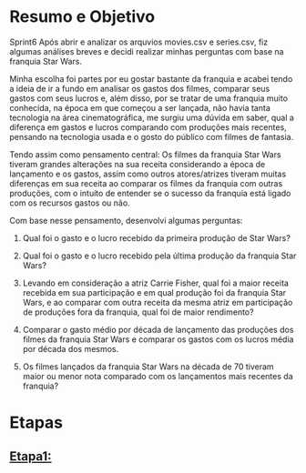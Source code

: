 # Resumo e Objetivo


Sprint6
Após abrir e analizar os arquvios movies.csv e series.csv, fiz algumas análises breves e decidi realizar minhas perguntas com base na franquia Star Wars.

Minha escolha foi partes por eu gostar bastante da franquia e acabei tendo a ideia de ir a fundo em analisar os gastos dos filmes, comparar seus gastos com seus lucros e, além disso, por se tratar de uma franquia muito conhecida, na época em que começou a ser lançada, não havia tanta tecnologia na área cinematográfica, me surgiu uma dúvida em saber, qual a diferença em gastos e lucros comparando com produções mais recentes, pensando na tecnologia usada e o gosto do público com filmes de fantasia.

Tendo assim como pensamento central: Os filmes da franquia Star Wars tiveram grandes alterações na sua receita considerando a época de lançamento e os gastos, assim como outros atores/atrizes tiveram muitas diferenças em sua receita ao comparar os filmes da franquia com outras produções, com o intuíto de entender se o sucesso da franquia está ligado com os recursos gastos ou não.

Com base nesse pensamento, desenvolvi algumas perguntas:

1. Qual foi o gasto e o lucro recebido da primeira produção de Star Wars?

2. Qual foi o gasto e o lucro recebido pela última produção da franquia Star Wars?

3. Levando em consideração a atriz Carrie Fisher, qual foi a maior receita recebida em sua participação e em qual produção foi da franquia Star Wars, e ao comparar com outra receita da mesma atriz em participação de produções fora da franquia, qual foi de maior rendimento?

4. Comparar o gasto médio por década de lançamento das produções dos filmes da franquia Star Wars e comparar os gastos com os lucros média por década dos mesmos.

5. Os filmes lançados da franquia Star Wars na década de 70 tiveram maior ou menor nota comparado com os lançamentos mais recentes da franquia?

# Etapas

## [Etapa1: ]()









